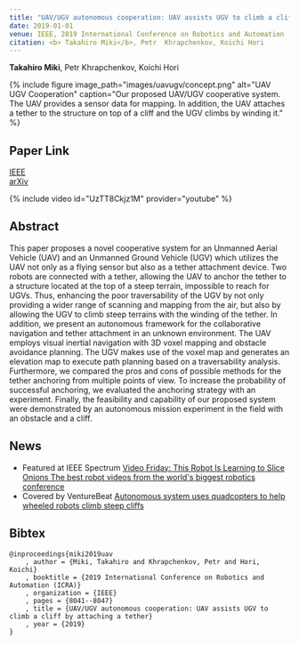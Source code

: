 ```yaml
---
title: "UAV/UGV autonomous cooperation: UAV assists UGV to climb a cliff by attaching a tether"
date: 2019-01-01
venue: IEEE, 2019 International Conference on Robotics and Automation (ICRA)
citation: <b> Takahiro Miki</b>, Petr  Khrapchenkov, Koichi Hori
---
```

<b> Takahiro Miki</b>, Petr  Khrapchenkov, Koichi Hori

{% include figure image_path="images/uavugv/concept.png" alt="UAV UGV Cooperation" caption="Our proposed UAV/UGV cooperative system. The UAV provides a sensor data for mapping. In addition, the UAV attaches a tether to the structure on top of a cliff and the UGV climbs by winding it." %}

## Paper Link
[IEEE](https://ieeexplore.ieee.org/document/8794265)  
[arXiv](https://arxiv.org/abs/1903.04898) 

{% include video id="UzTT8Ckjz1M" provider="youtube" %}


## Abstract
This paper proposes a novel cooperative system for an Unmanned Aerial Vehicle (UAV) and an Unmanned Ground Vehicle (UGV) which utilizes the UAV not only as a flying sensor but also as a tether attachment device. Two robots are connected with a tether, allowing the UAV to anchor the tether to a structure located at the top of a steep terrain, impossible to reach for UGVs. Thus, enhancing the poor traversability of the UGV by not only providing a wider range of scanning and mapping from the air, but also by allowing the UGV to climb steep terrains with the winding of the tether. In addition, we present an autonomous framework for the collaborative navigation and tether attachment in an unknown environment. The UAV employs visual inertial navigation with 3D voxel mapping and obstacle avoidance planning. The UGV makes use of the voxel map and generates an elevation map to execute path planning based on a traversability analysis. Furthermore, we compared the pros and cons of possible methods for the tether anchoring from multiple points of view. To increase the probability of successful anchoring, we evaluated the anchoring strategy with an experiment. Finally, the feasibility and capability of our proposed system were demonstrated by an autonomous mission experiment in the field with an obstacle and a cliff.


## News
- Featured at IEEE Spectrum [Video Friday: This Robot Is Learning to Slice Onions The best robot videos from the world's biggest robotics conference](https://spectrum.ieee.org/video-friday-this-robot-is-learning-to-slice-onions)
- Covered by VentureBeat [Autonomous system uses quadcopters to help wheeled robots climb steep cliffs](https://venturebeat.com/2019/03/13/autonomous-system-uses-quadcopters-to-help-wheeled-robots-climb-steep-cliffs/)


## Bibtex
```
@inproceedings{miki2019uav
    , author = {Miki, Takahiro and Khrapchenkov, Petr and Hori, Koichi}
    , booktitle = {2019 International Conference on Robotics and Automation (ICRA)}
    , organization = {IEEE}
    , pages = {8041--8047}
    , title = {UAV/UGV autonomous cooperation: UAV assists UGV to climb a cliff by attaching a tether}
    , year = {2019}
}


```

